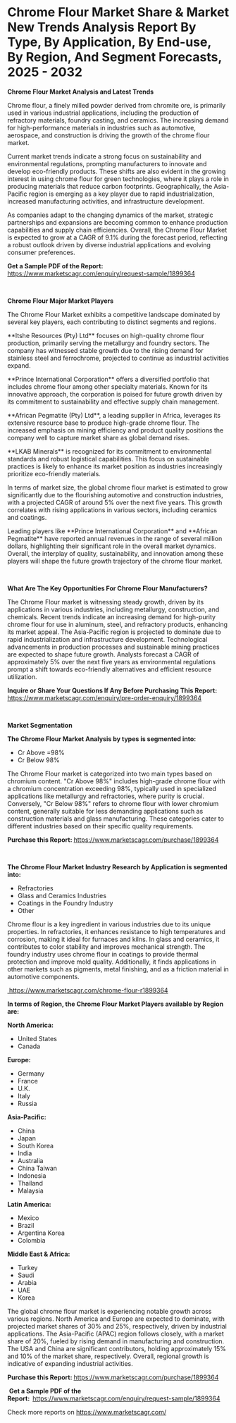 <p><h1>Chrome Flour Market Share & Market New Trends Analysis Report By Type, By Application, By End-use, By Region, And Segment Forecasts, 2025 - 2032</h1></p><p><strong>Chrome Flour Market Analysis and Latest Trends</strong></p>
<p><p>Chrome flour, a finely milled powder derived from chromite ore, is primarily used in various industrial applications, including the production of refractory materials, foundry casting, and ceramics. The increasing demand for high-performance materials in industries such as automotive, aerospace, and construction is driving the growth of the chrome flour market. </p><p>Current market trends indicate a strong focus on sustainability and environmental regulations, prompting manufacturers to innovate and develop eco-friendly products. These shifts are also evident in the growing interest in using chrome flour for green technologies, where it plays a role in producing materials that reduce carbon footprints. Geographically, the Asia-Pacific region is emerging as a key player due to rapid industrialization, increased manufacturing activities, and infrastructure development.</p><p>As companies adapt to the changing dynamics of the market, strategic partnerships and expansions are becoming common to enhance production capabilities and supply chain efficiencies. Overall, the Chrome Flour Market is expected to grow at a CAGR of 9.1% during the forecast period, reflecting a robust outlook driven by diverse industrial applications and evolving consumer preferences.</p></p>
<p><strong>Get a Sample PDF of the Report:&nbsp;</strong> <a href="https://www.marketscagr.com/enquiry/request-sample/1899364?utm_campaign=2465&utm_medium=2&utm_source=Github&utm_content=ia&utm_term=02042025&utm_id=chrome-flour">https://www.marketscagr.com/enquiry/request-sample/1899364</a></p>
<p>&nbsp;</p>
<p><strong>Chrome Flour Major Market Players</strong></p>
<p><p>The Chrome Flour Market exhibits a competitive landscape dominated by several key players, each contributing to distinct segments and regions. </p><p>**Itshе Resources (Pty) Ltd** focuses on high-quality chrome flour production, primarily serving the metallurgy and foundry sectors. The company has witnessed stable growth due to the rising demand for stainless steel and ferrochrome, projected to continue as industrial activities expand.</p><p>**Prince International Corporation** offers a diversified portfolio that includes chrome flour among other specialty materials. Known for its innovative approach, the corporation is poised for future growth driven by its commitment to sustainability and effective supply chain management.</p><p>**African Pegmatite (Pty) Ltd**, a leading supplier in Africa, leverages its extensive resource base to produce high-grade chrome flour. The increased emphasis on mining efficiency and product quality positions the company well to capture market share as global demand rises.</p><p>**LKAB Minerals** is recognized for its commitment to environmental standards and robust logistical capabilities. This focus on sustainable practices is likely to enhance its market position as industries increasingly prioritize eco-friendly materials.</p><p>In terms of market size, the global chrome flour market is estimated to grow significantly due to the flourishing automotive and construction industries, with a projected CAGR of around 5% over the next five years. This growth correlates with rising applications in various sectors, including ceramics and coatings.</p><p>Leading players like **Prince International Corporation** and **African Pegmatite** have reported annual revenues in the range of several million dollars, highlighting their significant role in the overall market dynamics. Overall, the interplay of quality, sustainability, and innovation among these players will shape the future growth trajectory of the chrome flour market.</p></p>
<p>&nbsp;</p>
<p><strong>What Are The Key Opportunities For Chrome Flour Manufacturers?</strong></p>
<p><p>The Chrome Flour market is witnessing steady growth, driven by its applications in various industries, including metallurgy, construction, and chemicals. Recent trends indicate an increasing demand for high-purity chrome flour for use in aluminum, steel, and refractory products, enhancing its market appeal. The Asia-Pacific region is projected to dominate due to rapid industrialization and infrastructure development. Technological advancements in production processes and sustainable mining practices are expected to shape future growth. Analysts forecast a CAGR of approximately 5% over the next five years as environmental regulations prompt a shift towards eco-friendly alternatives and efficient resource utilization.</p></p>
<p><strong>Inquire or Share Your Questions If Any Before Purchasing This Report:</strong> <a href="https://www.marketscagr.com/enquiry/pre-order-enquiry/1899364?utm_campaign=2465&utm_medium=2&utm_source=Github&utm_content=ia&utm_term=02042025&utm_id=chrome-flour">https://www.marketscagr.com/enquiry/pre-order-enquiry/1899364</a></p>
<p>&nbsp;</p>
<p><strong>Market Segmentation</strong></p>
<p><strong>The Chrome Flour Market Analysis by types is segmented into:</strong></p>
<p><ul><li>Cr Above =98%</li><li>Cr Below 98%</li></ul></p>
<p><p>The Chrome Flour market is categorized into two main types based on chromium content. "Cr Above 98%" includes high-grade chrome flour with a chromium concentration exceeding 98%, typically used in specialized applications like metallurgy and refractories, where purity is crucial. Conversely, "Cr Below 98%" refers to chrome flour with lower chromium content, generally suitable for less demanding applications such as construction materials and glass manufacturing. These categories cater to different industries based on their specific quality requirements.</p></p>
<p><strong>Purchase this Report:&nbsp;</strong><a href="https://www.marketscagr.com/purchase/1899364?utm_campaign=2465&utm_medium=2&utm_source=Github&utm_content=ia&utm_term=02042025&utm_id=chrome-flour">https://www.marketscagr.com/purchase/1899364</a></p>
<p>&nbsp;</p>
<p><strong>The Chrome Flour Market Industry Research by Application is segmented into:</strong></p>
<p><ul><li>Refractories</li><li>Glass and Ceramics Industries</li><li>Coatings in the Foundry Industry</li><li>Other</li></ul></p>
<p><p>Chrome flour is a key ingredient in various industries due to its unique properties. In refractories, it enhances resistance to high temperatures and corrosion, making it ideal for furnaces and kilns. In glass and ceramics, it contributes to color stability and improves mechanical strength. The foundry industry uses chrome flour in coatings to provide thermal protection and improve mold quality. Additionally, it finds applications in other markets such as pigments, metal finishing, and as a friction material in automotive components.</p></p>
<p><a href="https://www.marketscagr.com/chrome-flour-r1899364?utm_campaign=2465&utm_medium=2&utm_source=Github&utm_content=ia&utm_term=02042025&utm_id=chrome-flour">&nbsp;https://www.marketscagr.com/chrome-flour-r1899364</a></p>
<p><strong>In terms of Region, the Chrome Flour Market Players available by Region are:</strong></p>
<p>
    <p> <strong> North America: </strong>
        <ul>
            <li>United States</li>
            <li>Canada</li>
        </ul>
        </p> 
    <p> <strong> Europe: </strong>
        <ul>
            <li>Germany</li>
            <li>France</li>
            <li>U.K.</li>
            <li>Italy</li>
            <li>Russia</li>
        </ul>
        </p> 
    <p> <strong> Asia-Pacific: </strong>
        <ul>
            <li>China</li>
            <li>Japan</li>
            <li>South Korea</li>
            <li>India</li>
            <li>Australia</li>
            <li>China Taiwan</li>
            <li>Indonesia</li>
            <li>Thailand</li>
            <li>Malaysia</li>
        </ul>
        </p> 
    <p> <strong> Latin America: </strong>
        <ul>
            <li>Mexico</li>
            <li>Brazil</li>
            <li>Argentina Korea</li>
            <li>Colombia</li>
        </ul>
        </p> 
    <p> <strong> Middle East & Africa: </strong>
        <ul>
            <li>Turkey</li>
            <li>Saudi</li>
            <li>Arabia</li>
            <li>UAE</li>
            <li>Korea</li>
        </ul>
    </p>
    </p>
<p><p>The global chrome flour market is experiencing notable growth across various regions. North America and Europe are expected to dominate, with projected market shares of 30% and 25%, respectively, driven by industrial applications. The Asia-Pacific (APAC) region follows closely, with a market share of 20%, fueled by rising demand in manufacturing and construction. The USA and China are significant contributors, holding approximately 15% and 10% of the market share, respectively. Overall, regional growth is indicative of expanding industrial activities.</p></p>
<p><strong>Purchase this Report: </strong><a href="https://www.marketscagr.com/purchase/1899364?utm_campaign=2465&utm_medium=2&utm_source=Github&utm_content=ia&utm_term=02042025&utm_id=chrome-flour">https://www.marketscagr.com/purchase/1899364</a></p>
<p>&nbsp;<strong>Get a Sample PDF of the Report:&nbsp;&nbsp;</strong><a href="https://www.marketscagr.com/enquiry/request-sample/1899364?utm_campaign=2465&utm_medium=2&utm_source=Github&utm_content=ia&utm_term=02042025&utm_id=chrome-flour">https://www.marketscagr.com/enquiry/request-sample/1899364</a></p>
<p><strong></strong></p>
<p>Check more reports on <a href="https://www.marketscagr.com/?utm_campaign=2465&utm_medium=2&utm_source=Github&utm_content=ia&utm_term=02042025&utm_id=chrome-flour">https://www.marketscagr.com/</a></p>
